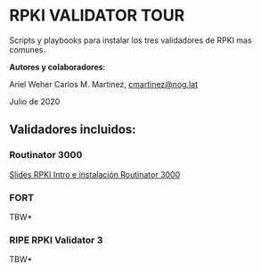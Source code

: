 # RPKI VALIDATOR TOUR

Scripts y playbooks para instalar los tres validadores de RPKI mas comunes.

**Autores y colaboradores**:

Ariel Weher
Carlos M. Martinez, cmartinez@nog.lat

Julio de 2020

## Validadores incluidos:

### Routinator 3000

[Slides RPKI Intro e instalación Routinator 3000](routinator3000/intro-RPKI-ES-v5.pptx.pdf)

### FORT

TBW*

### RIPE RPKI Validator 3

TBW*
